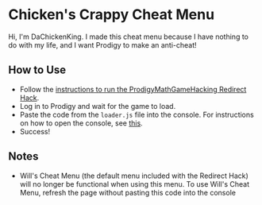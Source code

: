 # Chicken's Crappy Cheat Menu
Hi, I'm DaChickenKing. I made this cheat menu because I have nothing to do with my life, and I want Prodigy to make an anti-cheat!

## How to Use
- Follow the [instructions to run the ProdigyMathGameHacking Redirect Hack](https://github.com/Prodigy-Hacking/ProdigyMathGameHacking/wiki/Redirect-Hack).
- Log in to Prodigy and wait for the game to load.
- Paste the code from the `loader.js` file into the console. For instructions on how to open the console, see [this](https://github.com/Prodigy-Hacking/ProdigyMathGameHacking/wiki/How-to-use-Javascript-Hacks).
- Success!

## Notes
- Will's Cheat Menu (the default menu included with the Redirect Hack) will no longer be functional when using this menu. To use Will's Cheat Menu,
 refresh the page without pasting this code into the console
